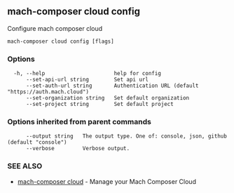 ## mach-composer cloud config

Configure mach composer cloud

```
mach-composer cloud config [flags]
```

### Options

```
  -h, --help                      help for config
      --set-api-url string        Set api url
      --set-auth-url string       Authentication URL (default "https://auth.mach.cloud")
      --set-organization string   Set default organization
      --set-project string        Set default project
```

### Options inherited from parent commands

```
      --output string   The output type. One of: console, json, github (default "console")
      --verbose         Verbose output.
```

### SEE ALSO

* [mach-composer cloud](mach-composer_cloud.md)	 - Manage your Mach Composer Cloud

